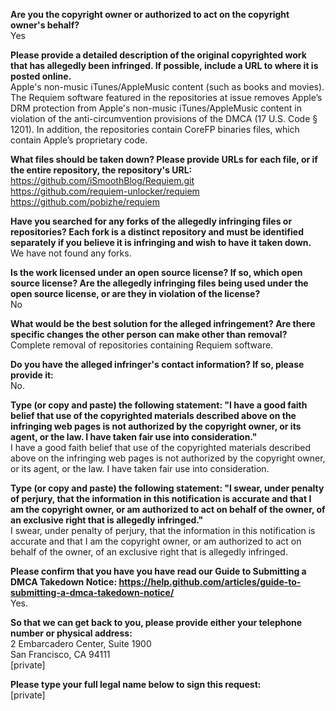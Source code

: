 **Are you the copyright owner or authorized to act on the copyright owner's behalf?**  
Yes  

**Please provide a detailed description of the original copyrighted work that has allegedly been infringed. If possible, include a URL to where it is posted online.**  
Apple's non-music iTunes/AppleMusic content (such as books and movies). The Requiem software featured in the repositories at issue removes Apple’s DRM protection from Apple's non-music iTunes/AppleMusic content in violation of the anti-circumvention provisions of the DMCA (17 U.S. Code § 1201). In addition, the repositories contain CoreFP binaries files, which contain Apple’s proprietary code.  

**What files should be taken down? Please provide URLs for each file, or if the entire repository, the repository's URL:**  
https://github.com/iSmoothBlog/Requiem.git  
https://github.com/requiem-unlocker/requiem  
https://github.com/pobizhe/requiem  

**Have you searched for any forks of the allegedly infringing files or repositories? Each fork is a distinct repository and must be identified separately if you believe it is infringing and wish to have it taken down.**  
We have not found any forks.  

**Is the work licensed under an open source license? If so, which open source license? Are the allegedly infringing files being used under the open source license, or are they in violation of the license?**  
No  

**What would be the best solution for the alleged infringement? Are there specific changes the other person can make other than removal?**  
Complete removal of repositories containing Requiem software.  

**Do you have the alleged infringer's contact information? If so, please provide it:**  
No.

**Type (or copy and paste) the following statement: "I have a good faith belief that use of the copyrighted materials described above on the infringing web pages is not authorized by the copyright owner, or its agent, or the law. I have taken fair use into consideration."**  
I have a good faith belief that use of the copyrighted materials described above on the infringing web pages is not authorized by the copyright owner, or its agent, or the law. I have taken fair use into consideration.  

**Type (or copy and paste) the following statement: "I swear, under penalty of perjury, that the information in this notification is accurate and that I am the copyright owner, or am authorized to act on behalf of the owner, of an exclusive right that is allegedly infringed."**  
I swear, under penalty of perjury, that the information in this notification is accurate and that I am the copyright owner, or am authorized to act on behalf of the owner, of an exclusive right that is allegedly infringed.  

**Please confirm that you have you have read our Guide to Submitting a DMCA Takedown Notice: https://help.github.com/articles/guide-to-submitting-a-dmca-takedown-notice/**  
Yes.  

**So that we can get back to you, please provide either your telephone number or physical address:**  
2 Embarcadero Center, Suite 1900  
San Francisco, CA 94111  
[private]    

**Please type your full legal name below to sign this request:**  
[private]    
